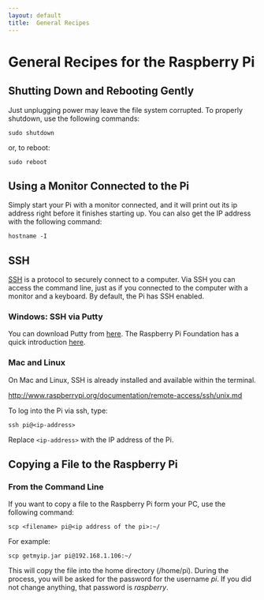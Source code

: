 ```yaml
---
layout: default
title:  General Recipes
---
```


# General Recipes for the Raspberry Pi


## Shutting Down and Rebooting Gently

Just unplugging power may leave the file system corrupted. To properly shutdown, use the following commands:

    sudo shutdown
  
or, to reboot:

    sudo reboot
    
## Using a Monitor Connected to the Pi

Simply start your Pi with a monitor connected, and it will print out its ip address right before it finishes starting up. You can also get the IP address with the following command:

    hostname -I  
    
## SSH 

[SSH] is a protocol to securely connect to a computer. Via SSH you can access the command line, just as if you connected to the computer with a monitor and a keyboard. By default, the Pi has SSH enabled. 

[SSH]: http://en.wikipedia.org/wiki/Secure_Shell

### Windows: SSH via Putty

You can download Putty from [here][putty]. The Raspberry Pi Foundation has a quick introduction [here][rpiputty].

[putty]:  http://www.chiark.greenend.org.uk/~sgtatham/putty/download.html
[rpiputty]: http://www.raspberrypi.org/documentation/remote-access/ssh/windows.md

### Mac and Linux

On Mac and Linux, SSH is already installed and available within the terminal.

http://www.raspberrypi.org/documentation/remote-access/ssh/unix.md

To log into the Pi via ssh, type:

    ssh pi@<ip-address>
    
Replace `<ip-address>` with the IP address of the Pi.     

## Copying a File to the Raspberry Pi


### From the Command Line
If you want to copy a file to the Raspberry Pi form your PC, use the following command:

    scp <filename> pi@<ip address of the pi>:~/
    
For example:

    scp getmyip.jar pi@192.168.1.106:~/

This will copy the file into the home directory (/home/pi). During the process, you will be asked for the password for the username *pi*. If you did not change anything, that password is *raspberry*.